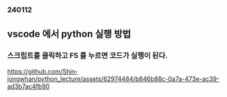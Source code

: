 ### 240112
## vscode 에서 python 실행 방법
### 스크립트를 클릭하고 F5 를 누르면 코드가 실행이 된다.

https://github.com/Shin-jongwhan/python_lecture/assets/62974484/b846b88c-0a7a-473e-ac39-ad3b7ac4fb90
### <br/>
